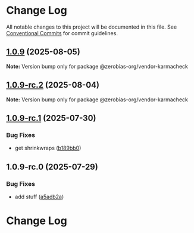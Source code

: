 # Change Log

All notable changes to this project will be documented in this file.
See [Conventional Commits](https://conventionalcommits.org) for commit guidelines.

## [1.0.9](https://github.com/zerobias-org/vendor/compare/@zerobias-org/vendor-karmacheck@1.0.9-rc.2...@zerobias-org/vendor-karmacheck@1.0.9) (2025-08-05)

**Note:** Version bump only for package @zerobias-org/vendor-karmacheck





## [1.0.9-rc.2](https://github.com/zerobias-org/vendor/compare/@zerobias-org/vendor-karmacheck@1.0.9-rc.1...@zerobias-org/vendor-karmacheck@1.0.9-rc.2) (2025-08-04)

**Note:** Version bump only for package @zerobias-org/vendor-karmacheck





## [1.0.9-rc.1](https://github.com/zerobias-org/vendor/compare/@zerobias-org/vendor-karmacheck@1.0.9-rc.0...@zerobias-org/vendor-karmacheck@1.0.9-rc.1) (2025-07-30)


### Bug Fixes

* get shrinkwraps ([b189bb0](https://github.com/zerobias-org/vendor/commit/b189bb0cf53ad66427530ccc0eab7824527942d3))





## 1.0.9-rc.0 (2025-07-29)


### Bug Fixes

* add stuff ([a5adb2a](https://github.com/zerobias-org/vendor/commit/a5adb2aecd0670c42e9077affecb6a047bf30fc6))





# Change Log
